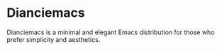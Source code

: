 # Dianciemacs

Dianciemacs is a minimal and elegant Emacs distribution for those who prefer simplicity and aesthetics.